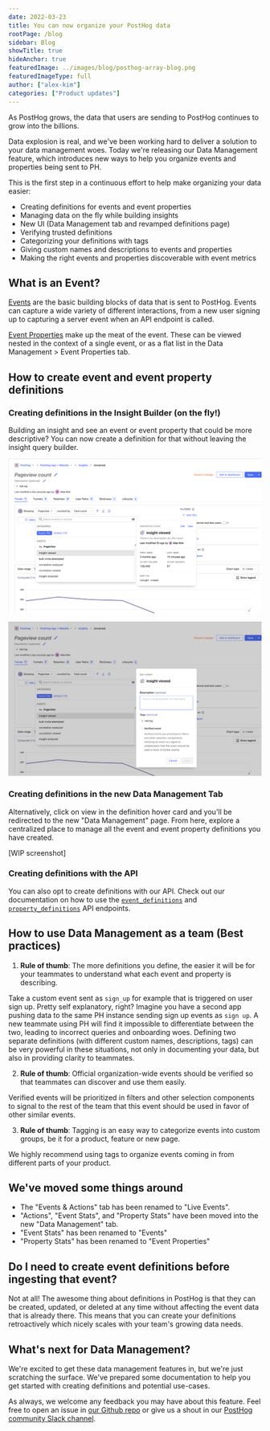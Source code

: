 ```yaml
---
date: 2022-03-23
title: You can now organize your PostHog data
rootPage: /blog
sidebar: Blog
showTitle: true
hideAnchor: true
featuredImage: ../images/blog/posthog-array-blog.png
featuredImageType: full
author: ["alex-kim"]
categories: ["Product updates"]
---
```


As PostHog grows, the data that users are sending to PostHog continues to grow into the billions.

Data explosion is real, and we've been working hard to deliver a solution to your data management woes. Today we're releasing our Data Management feature, which introduces new ways to help you organize events and properties being sent to PH. 

This is the first step in a continuous effort to help make organizing your data easier:

- Creating definitions for events and event properties
- Managing data on the fly while building insights
- New UI (Data Management tab and revamped definitions page)
- Verifying trusted definitions
- Categorizing your definitions with tags
- Giving custom names and descriptions to events and properties
- Making the right events and properties discoverable with event metrics

## What is an Event?

[Events](/docs/user-guides/events) are the basic building blocks of data that is sent to PostHog. Events can capture a wide variety of different interactions, from a new user signing up to capturing a server event when an API endpoint is called.

[Event Properties](/docs/user-guides/events#event-properties) make up the meat of the event. These can be viewed nested in the context of a single event, or as a flat list in the Data Management > Event Properties tab.

## How to create event and event property definitions

### Creating definitions in the Insight Builder (on the fly!)

Building an insight and see an event or event property that could be more descriptive? You can now create a definition for that without leaving the insight query builder.

![PostHog - read definition hover card](../images/blog/data-management-feature/read_definition_card.png)

![PostHog - write definition hover card](../images/blog/data-management-feature/write_definition_card.png)

### Creating definitions in the new Data Management Tab

Alternatively, click on view in the definition hover card and you'll be redirected to the new "Data Management" page. From here, explore a centralized place to manage all the event and event property definitions you have created.

[WIP screenshot]

### Creating definitions with the API

You can also opt to create definitions with our API. Check out our documentation on how to use the [`event_definitions`](/docs/api/event-definitions) and [`property_definitions`](/docs/api/property-definitions) API endpoints.

## How to use Data Management as a team (Best practices)

1. **Rule of thumb**: The more definitions you define, the easier it will be for your teammates to understand what each event and property is describing. 

Take a custom event sent as `sign_up` for example that is triggered on user sign up. Pretty self explanatory, right? Imagine you have a second app pushing data to the same PH instance sending sign up events as `sign up`. A new teammate using PH will find it impossible to differentiate between the two, leading to incorrect queries and onboarding woes. Defining two separate definitions (with different custom names, descriptions, tags) can be very powerful in these situations, not only in documenting your data, but also in providing clarity to teammates.

2. **Rule of thumb**: Official organization-wide events should be verified so that teammates can discover and use them easily. 

Verified events will be prioritized in filters and other selection components to signal to the rest of the team that this event should be used in favor of other similar events.

3. **Rule of thumb**: Tagging is an easy way to categorize events into custom groups, be it for a product, feature or new page. 

We highly recommend using tags to organize events coming in from different parts of your product. 

## We've moved some things around

- The "Events & Actions" tab has been renamed to "Live Events".
- "Actions", "Event Stats", and "Property Stats" have been moved into the new "Data Management" tab.
- "Event Stats" has been renamed to "Events"
- "Property Stats" has been renamed to "Event Properties"

## Do I need to create event definitions before ingesting that event?

Not at all! The awesome thing about definitions in PostHog is that they can be created, updated, or deleted at any time without affecting the event data that is already there. This means that you can create your definitions retroactively which nicely scales with your team's growing data needs.

## What's next for Data Management?

We're excited to get these data management features in, but we're just scratching the surface. We've prepared some documentation to help you get started with creating definitions and potential use-cases.

As always, we welcome any feedback you may have about this feature. Feel free to open an issue in [our Github repo](https://github.com/PostHog/posthog) or give us a shout in our [PostHog community Slack channel](/slack).
